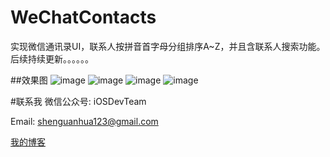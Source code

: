 # WeChatContacts
实现微信通讯录UI，联系人按拼音首字母分组排序A~Z，并且含联系人搜索功能。后续持续更新。。。。。。

##效果图
  ![image](https://github.com/shenAlexy/WeChatContacts/blob/master/WeChatContacts-demo/WeChatContacts-demo/xx.png) ![image](https://github.com/shenAlexy/WeChatContacts/blob/master/WeChatContacts-demo/WeChatContacts-demo/xy.png) ![image](https://github.com/shenAlexy/WeChatContacts/blob/master/WeChatContacts-demo/WeChatContacts-demo/xz.png) ![image](https://github.com/shenAlexy/WeChatContacts/blob/master/WeChatContacts-demo/WeChatContacts-demo/xxx.png)

#联系我
   微信公众号:  iOSDevTeam
   
   Email: shenguanhua123@gmail.com
   
   [我的博客](http://blog.csdn.net/shenguanhua) 

